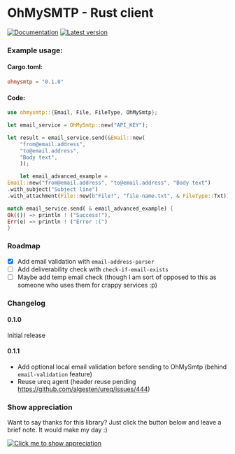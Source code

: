 # OhMySMTP - Rust client

[![Documentation](https://docs.rs/ohmysmtp/badge.svg)](https://docs.rs/ohmysmtp)
[![Latest version](https://img.shields.io/crates/v/ohmysmtp.svg)](https://crates.io/crates/ohmysmtp)

### Example usage:

#### Cargo.toml:

```toml
ohmysmtp = "0.1.0"
```

#### Code:

```rust
use ohmysmtp::{Email, File, FileType, OhMySmtp};

let email_service = OhMySmtp::new("API_KEY");

let result = email_service.send(&Email::new(
    "from@email.address",
    "to@email.address",
    "Body text",
    ));

    let email_advanced_example =
Email::new("from@email.address", "to@email.address", "Body text")
.with_subject("Subject line")
.with_attachment(File::new(b"File!", "file-name.txt", & FileType::Txt));

match email_service.send( & email_advanced_example) {
Ok(()) => println ! ("Success!"),
Err(e) => println ! ("Error :(")
}
```

### Roadmap

- [x] Add email validation with `email-address-parser`
- [ ] Add deliverability check with `check-if-email-exists`
- [ ] Maybe add temp email check (though I am sort of opposed to this as someone who uses them for crappy services :p)

### Changelog

#### 0.1.0

Initial release

#### 0.1.1

* Add optional local email validation before sending to OhMySmtp (behind `email-validation` feature)
* Reuse ureq agent (header reuse pending https://github.com/algesten/ureq/issues/444)

### Show appreciation

Want to say thanks for this library? Just click the button below and leave a brief note. It would make my day :)

[![Click me to show appreciation](https://img.shields.io/badge/Say%20Thanks-%F0%9F%A6%80%F0%9F%A6%80%F0%9F%A6%80-1EAEDB.svg)](https://saythanks.io/to/sigaloid)
